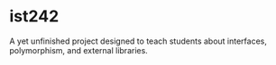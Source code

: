 # ist242

A yet unfinished project designed to teach students about interfaces, polymorphism, and external libraries.

